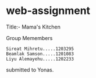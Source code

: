 # web-assignment

Title:- Mama's Kitchen

Group Memembers

    Sireat Mihretu.....1203295
    Beamlak Samson.....1201083
    Liyu Alemayehu.....1202233

submitted to Yonas.
